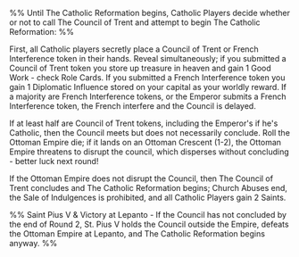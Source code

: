 %% Until The Catholic Reformation begins, Catholic Players decide whether or not to call The Council of Trent and attempt to begin The Catholic Reformation: %%
 
First, all Catholic players secretly place a Council of Trent or French Interference token in their hands. Reveal simultaneously; if you submitted a Council of Trent token you store up treasure in heaven and gain 1 Good Work - check Role Cards. If you submitted a French Interference token you gain 1 Diplomatic Influence stored on your capital as your worldly reward. If a majority are French Interference tokens, or the Emperor submits a French Interference token, the French interfere and the Council is delayed.

If at least half are Council of Trent tokens, including the Emperor's if he's Catholic, then the Council meets but does not necessarily conclude. Roll the Ottoman Empire die; if it lands on an Ottoman Crescent (1-2), the Ottoman Empire threatens to disrupt the council, which disperses without concluding - better luck next round!

If the Ottoman Empire does not disrupt the Council, then The Council of Trent concludes and The Catholic Reformation begins; Church Abuses end, the Sale of Indulgences is prohibited, and all Catholic Players gain 2 Saints.

%% Saint Pius V & Victory at Lepanto - If the Council has not concluded by the end of Round 2, St. Pius V holds the Council outside the Empire, defeats the Ottoman Empire at Lepanto, and The Catholic Reformation begins anyway. %%
